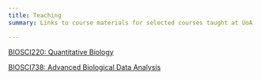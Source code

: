 ```yaml
---
title: Teaching
summary: Links to course materials for selected courses taught at UoA

---
```


[BIOSCI220: Quantitative Biology](https://stats-uoa.github.io/BIOSCI220/)

[BIOSCI738: Advanced Biological Data Analysis](https://stats-uoa.github.io/BIOSCI738/)
